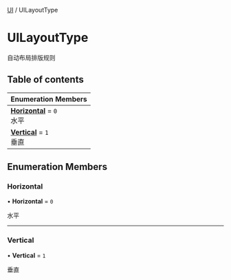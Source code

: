 [UI](../modules/UI.UI.md) / UILayoutType

# UILayoutType <Badge type="tip" text="Enumeration" /> <Score text="UILayoutType" />

自动布局排版规则

## Table of contents

| Enumeration Members |
| :-----|
| **[Horizontal](UI.UILayoutType.md#horizontal)** = ``0`` <br> 水平|
| **[Vertical](UI.UILayoutType.md#vertical)** = ``1`` <br> 垂直|

## Enumeration Members

### Horizontal <Score text="Horizontal" /> 

• **Horizontal** = ``0``

水平

___

### Vertical <Score text="Vertical" /> 

• **Vertical** = ``1``

垂直
